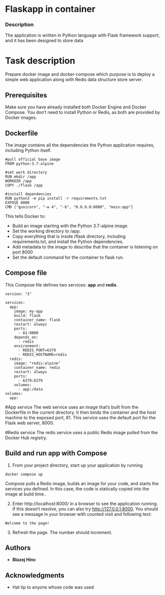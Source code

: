 # Flaskapp in container
### Description  
The application is written in Python language with Flask framework support, and it has been designed to store data

# Task description
Prepare docker image and docker-compose which purpose is to deploy a simple web application along with Redis data structure store server. 

## Prerequisites
Make sure you have already installed both Docker Engine and Docker Compose. You don’t need to install Python or Redis, as both are provided by Docker images.

## Dockerfile
The image contains all the dependencies the Python application requires, including Python itself.
```
#pull official base image
FROM python:3.7-alpine

#set work directory
RUN mkdir /app
WORKDIR /app
COPY ./flask /app

#install dependencies
RUN python3 -m pip install -r requirements.txt
EXPOSE 8000
CMD ["gunicorn", "-w 4", "-b", "0.0.0.0:8000", "main:app"]
```

This tells Docker to:
- Build an image starting with the Python 3.7-alpine image.
- Set the working directory to /app.
- Copy everything that is inside /flask directory, including requirements.txt, and install the Python dependencies.
- Add metadata to the image to describe that the container is listening on port 8000
- Set the default command for the container to flask run.


## Compose file
This Compose file defines two services: **app** and **redis**.
```
version: "3"

services:
  app:
    image: my-app
    build: flask
    container_name: flask
    restart: always
    ports:
      - 81:8000
    depends_on:
      - redis
    environment:
      - REDIS_PORT=6379
      - REDIS_HOSTNAME=redis
  redis:
    image: "redis:alpine"
    container_name: redis
    restart: always
    ports:
      - 6379:6379
    volumes:
      - app:/data
volumes:
  app:
```
#App service
The web service uses an image that’s built from the Dockerfile in the current directory. It then binds the container and the host machine to the exposed port, 81. This service uses the default port for the Flask web server, 8000.

#Redis service
The redis service uses a public Redis image pulled from the Docker Hub registry.

## Build and run app with Compose
1. From your project directory, start up your application by running
```
docker compose up
```
Compose pulls a Redis image, builds an image for your code, and starts the services you defined. In this case, the code is statically copied into the image at build time..

2. Enter http://localhost:8000/ in a browser to see the application running. If this doesn’t resolve, you can also try http://127.0.0.1:8000.
You should see a message in your browser  with counted visit and following text:
```
Welcome to the page! 
```
3. Refresh the page. The number should increment.

## Authors
* **Blazej Hinc**

## Acknowledgments
* Hat tip to anyone whose code was used
